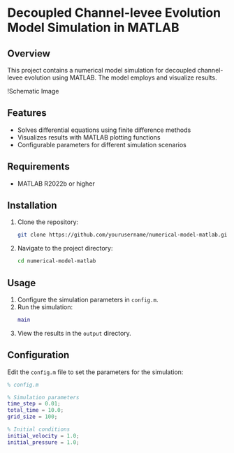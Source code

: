 # Decoupled Channel-levee Evolution Model Simulation in MATLAB

## Overview
This project contains a numerical model simulation for decoupled channel-levee evolution using MATLAB. The model employs  and visualize results.

!Schematic Image

## Features
- Solves differential equations using finite difference methods
- Visualizes results with MATLAB plotting functions
- Configurable parameters for different simulation scenarios

## Requirements
- MATLAB R2022b or higher

## Installation
1. Clone the repository:
    ```bash
    git clone https://github.com/yourusername/numerical-model-matlab.git
    ```
2. Navigate to the project directory:
    ```bash
    cd numerical-model-matlab
    ```

## Usage
1. Configure the simulation parameters in `config.m`.
2. Run the simulation:
    ```matlab
    main
    ```
3. View the results in the `output` directory.

## Configuration
Edit the `config.m` file to set the parameters for the simulation:
```matlab
% config.m

% Simulation parameters
time_step = 0.01;
total_time = 10.0;
grid_size = 100;

% Initial conditions
initial_velocity = 1.0;
initial_pressure = 1.0;
```





